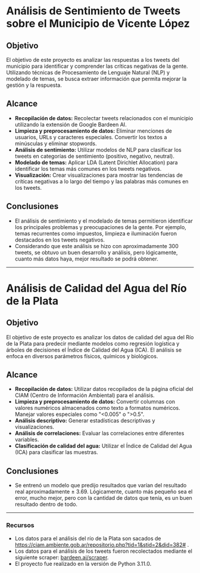 # Análisis de Sentimiento de Tweets sobre el Municipio de Vicente López

## **Objetivo**
El objetivo de este proyecto es analizar las respuestas a los tweets del municipio para identificar y comprender las críticas negativas de la gente. Utilizando técnicas de Procesamiento de Lenguaje Natural (NLP) y modelado de temas, se busca extraer información que permita mejorar la gestión y la respuesta.

## **Alcance**
- **Recopilación de datos:** Recolectar tweets relacionados con el municipio utilizando la extensión de Google Bardeen AI.
- **Limpieza y preprocesamiento de datos:** Eliminar menciones de usuarios, URLs y caracteres especiales. Convertir los textos a minúsculas y eliminar stopwords.
- **Análisis de sentimiento:** Utilizar modelos de NLP para clasificar los tweets en categorías de sentimiento (positivo, negativo, neutral).
- **Modelado de temas:** Aplicar LDA (Latent Dirichlet Allocation) para identificar los temas más comunes en los tweets negativos.
- **Visualización:** Crear visualizaciones para mostrar las tendencias de críticas negativas a lo largo del tiempo y las palabras más comunes en los tweets.

## **Conclusiones**
- El análisis de sentimiento y el modelado de temas permitieron identificar los principales problemas y preocupaciones de la gente. Por ejemplo, temas recurrentes como impuestos, limpieza e iluminación fueron destacados en los tweets negativos.
- Considerando que este análisis se hizo con aproximadamente 300 tweets, se obtuvo un buen desarrollo y análisis, pero lógicamente, cuanto más datos haya, mejor resultado se podrá obtener.

---

# Análisis de Calidad del Agua del Río de la Plata

## **Objetivo**
El objetivo de este proyecto es analizar los datos de calidad del agua del Río de la Plata para predecir mediante modelos como regresión logística y árboles de decisiones el Índice de Calidad del Agua (ICA). El análisis se enfoca en diversos parámetros físicos, químicos y biológicos.

## **Alcance**
- **Recopilación de datos:** Utilizar datos recopilados de la página oficial del CIAM (Centro de Información Ambiental) para el análisis.
- **Limpieza y preprocesamiento de datos:** Convertir columnas con valores numéricos almacenados como texto a formatos numéricos. Manejar valores especiales como "<0.005" o ">0.5".
- **Análisis descriptivo:** Generar estadísticas descriptivas y visualizaciones.
- **Análisis de correlaciones:** Evaluar las correlaciones entre diferentes variables.
- **Clasificación de calidad del agua:** Utilizar el Índice de Calidad del Agua (ICA) para clasificar las muestras.

## **Conclusiones**
- Se entrenó un modelo que predijo resultados que varían del resultado real aproximadamente ± 3.69. Lógicamente, cuanto más pequeño sea el error, mucho mejor, pero con la cantidad de datos que tenía, es un buen resultado dentro de todo.

---

### **Recursos**
- Los datos para el análisis del río de la Plata son sacados de https://ciam.ambiente.gob.ar/repositorio.php?tid=1&stid=2&did=382# .
- Los datos para el análisis de los tweets fueron recolectados mediante el siguiente scraper: [bardeen.ai/scraper](https://www.bardeen.ai/scraper).
- El proyecto fue realizado en la versión de Python 3.11.0.
